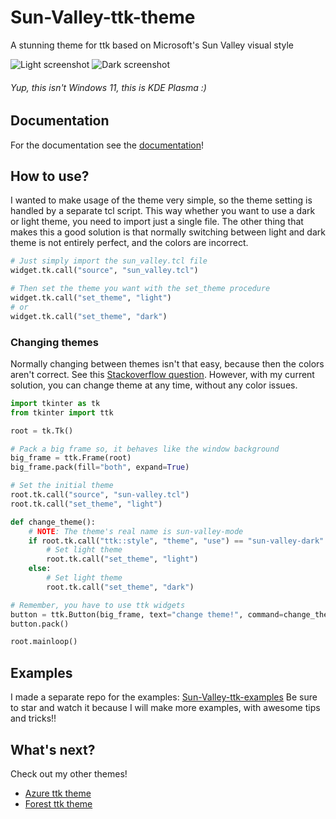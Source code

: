 # Sun-Valley-ttk-theme
A stunning theme for ttk based on Microsoft's Sun Valley visual style

![Light screenshot](https://github.com/rdbende/Sun-Valley-ttk-theme/blob/master/Light%20screenshot.png)
![Dark screenshot](https://github.com/rdbende/Sun-Valley-ttk-theme/blob/master/Dark%20screenshot.png)
###### Yup, this isn't Windows 11, this is KDE Plasma :)

## Documentation
For the documentation see the [documentation](DOCUMENTATION.pdf)!

## How to use?
I wanted to make usage of the theme very simple, so the theme setting is handled by a separate tcl script.
This way whether you want to use a dark or light theme, you need to import just a single file. The other thing
that makes this a good solution is that normally switching between light and dark theme is not entirely perfect,
and the colors are incorrect.

```python
# Just simply import the sun_valley.tcl file
widget.tk.call("source", "sun_valley.tcl")

# Then set the theme you want with the set_theme procedure
widget.tk.call("set_theme", "light")
# or
widget.tk.call("set_theme", "dark")
```

### Changing themes
Normally changing between themes isn't that easy, because then the colors aren't correct. See this [Stackoverflow question](https://stackoverflow.com/questions/66576662/how-to-switch-between-dark-and-light-ttk-theme). However, with my current solution, you can change theme at any time, without any color issues.

```python
import tkinter as tk
from tkinter import ttk

root = tk.Tk()

# Pack a big frame so, it behaves like the window background
big_frame = ttk.Frame(root)
big_frame.pack(fill="both", expand=True)

# Set the initial theme
root.tk.call("source", "sun-valley.tcl")
root.tk.call("set_theme", "light")

def change_theme():
    # NOTE: The theme's real name is sun-valley-mode
    if root.tk.call("ttk::style", "theme", "use") == "sun-valley-dark":
        # Set light theme
        root.tk.call("set_theme", "light")
    else:
        # Set light theme
        root.tk.call("set_theme", "dark")

# Remember, you have to use ttk widgets
button = ttk.Button(big_frame, text="change theme!", command=change_theme)
button.pack()

root.mainloop()
```

## Examples
I made a separate repo for the examples: [Sun-Valley-ttk-examples](https://github.com/rdbende/Sun-Valley-ttk-examples)
Be sure to star and watch it because I will make more examples, with awesome tips and tricks!!

## What's next?
Check out my other themes!
- [Azure ttk theme](https://github.com/rdbende/Azure-ttk-theme)
- [Forest ttk theme](https://github.com/rdbende/Forest-ttk-theme)
